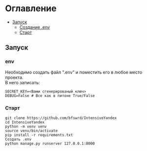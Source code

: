# Оглавление

* [Запуск](#Запуск)
    * [Создание .env](#env)
    * [Старт](#Старт)

## Запуск

### env

Необходимо создать файл ".env" и поместить его в любое место проекта.  
В него записать:

```
SECRET_KEY=<Вами сгенерированый ключ>
DEBUG=False # Все как в питоне True/False
```

### Старт

```
git clone https://github.com/bfswrd/IntensiveYandex
cd IntensiveYandex
python -m venv venv
source venv/bin/activate
pip install -r requirements.txt
Создать .env 
python manage.py runserver 127.0.0.1:8000
```
